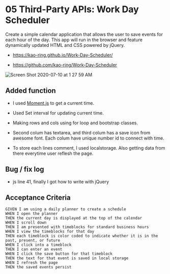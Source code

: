 # 05 Third-Party APIs: Work Day Scheduler

Create a simple calendar application that allows the user to save events for each hour of the day. This app will run in the browser and feature dynamically updated HTML and CSS powered by jQuery.

- https://kao-ring.github.io/Work-Day-Scheduler/

- https://github.com/kao-ring/Work-Day-Scheduler

![Screen Shot 2020-07-10 at 1 27 59 AM](https://user-images.githubusercontent.com/66850293/87119728-cb293580-c24c-11ea-869f-a1a8b7898ee2.png)

## Added function

- I used [Moment.js](https://momentjs.com/) to get a current time.

- Used Set interval for updating current time.

- Making rows and cols using for loop and bootstrap classes.

- Second colum has textarea, and third colum has a save icon from awesome font. Each colum have unique number id to connect with time.

- To store each lines comment, I used localstorage. Also getting data from there everytime user reflesh the page.

## Bug / fix log

- js line 41, finally I got how to write with jQuery

## Acceptance Criteria

```
GIVEN I am using a daily planner to create a schedule
WHEN I open the planner
THEN the current day is displayed at the top of the calendar
WHEN I scroll down
THEN I am presented with timeblocks for standard business hours
WHEN I view the timeblocks for that day
THEN each timeblock is color coded to indicate whether it is in the past, present, or future
WHEN I click into a timeblock
THEN I can enter an event
WHEN I click the save button for that timeblock
THEN the text for that event is saved in local storage
WHEN I refresh the page
THEN the saved events persist
```
